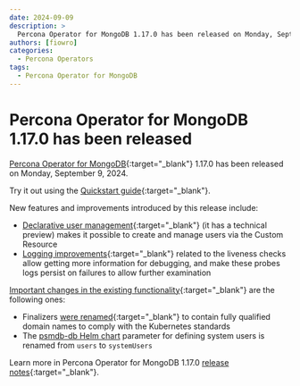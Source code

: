 ```yaml
---
date: 2024-09-09
description: >
  Percona Operator for MongoDB 1.17.0 has been released on Monday, September 9, 2024.
authors: [fiowro]
categories:
  - Percona Operators
tags:
  - Percona Operator for MongoDB
---
```


# Percona Operator for MongoDB 1.17.0 has been released

<!-- more -->

[Percona Operator for MongoDB](https://docs.percona.com/percona-operator-for-mongodb/){:target="_blank"} 1.17.0 has been released on Monday, September 9, 2024.

Try it out using the [Quickstart guide](https://docs.percona.com/percona-operator-for-mongodb/quickstart.html){:target="_blank"}.

New features and improvements introduced by this release include:

* [Declarative user management](https://docs.percona.com/percona-operator-for-mongodb/users.html#unprivileged-users){:target="_blank"} (it has a technical preview) makes it possible to create and manage users via the Custom Resource
* [Logging improvements](https://docs.percona.com/percona-operator-for-mongodb/RN/Kubernetes-Operator-for-PSMONGODB-RN1.17.0.html#liveness-check-improvements){:target="_blank"} related to the liveness checks allow getting more information for debugging, and make these probes logs persist on failures to allow further examination

[Important changes in the existing functionality](https://docs.percona.com/percona-operator-for-mongodb/RN/Kubernetes-Operator-for-PSMONGODB-RN1.17.0.html#deprecation-rename-and-removal){:target="_blank"} are the following ones:

* Finalizers [were renamed](https://docs.percona.com/percona-operator-for-mongodb/RN/Kubernetes-Operator-for-PSMONGODB-RN1.17.0.html#deprecation-rename-and-removal){:target="_blank"} to contain fully qualified domain names to comply with the Kubernetes standards
* The [psmdb-db Helm chart](https://github.com/percona/percona-helm-charts/tree/main/charts/psmdb-db) parameter for defining system users is renamed from `users` to `systemUsers`

Learn more in Percona Operator for MongoDB 1.17.0 [release notes](https://docs.percona.com/percona-operator-for-mongodb/RN/Kubernetes-Operator-for-PSMONGODB-RN1.17.0.html){:target="_blank"}.
